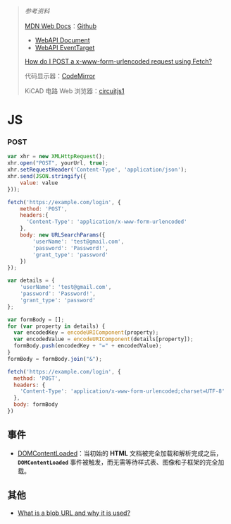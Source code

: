 > *参考资料*
>
> [MDN Web Docs](https://developer.mozilla.org/zh-CN/)：[Github](https://github.com/mdn/)
>
> - [WebAPI Document](https://developer.mozilla.org/zh-CN/docs/Web/API/Document) 
> - [WebAPI EventTarget](https://developer.mozilla.org/zh-CN/docs/Web/API/EventTarget)
>
> [How do I POST a x-www-form-urlencoded request using Fetch?](https://stackoverflow.com/questions/35325370/how-do-i-post-a-x-www-form-urlencoded-request-using-fetch)
>
> 代码显示器：[CodeMirror](https://codemirror.net/examples/)
>
> KiCAD 电路 Web 浏览器：[circuitjs1](https://github.com/sharpie7/circuitjs1)

# JS

### POST

```js
var xhr = new XMLHttpRequest();
xhr.open("POST", yourUrl, true);
xhr.setRequestHeader('Content-Type', 'application/json');
xhr.send(JSON.stringify({
    value: value
}));
```

```js
fetch('https://example.com/login', {
    method: 'POST',
    headers:{
      'Content-Type': 'application/x-www-form-urlencoded'
    },    
    body: new URLSearchParams({
        'userName': 'test@gmail.com',
        'password': 'Password!',
        'grant_type': 'password'
    })
});
```

```js
var details = {
    'userName': 'test@gmail.com',
    'password': 'Password!',
    'grant_type': 'password'
};

var formBody = [];
for (var property in details) {
  var encodedKey = encodeURIComponent(property);
  var encodedValue = encodeURIComponent(details[property]);
  formBody.push(encodedKey + "=" + encodedValue);
}
formBody = formBody.join("&");

fetch('https://example.com/login', {
  method: 'POST',
  headers: {
    'Content-Type': 'application/x-www-form-urlencoded;charset=UTF-8'
  },
  body: formBody
})
```



## 事件

- [DOMContentLoaded](https://developer.mozilla.org/zh-CN/docs/Web/API/Window/DOMContentLoaded_event)：当初始的 **HTML** 文档被完全加载和解析完成之后，**`DOMContentLoaded`** 事件被触发，而无需等待样式表、图像和子框架的完全加载。



## 其他

- [What is a blob URL and why it is used?](https://stackoverflow.com/questions/30864573/what-is-a-blob-url-and-why-it-is-used)

